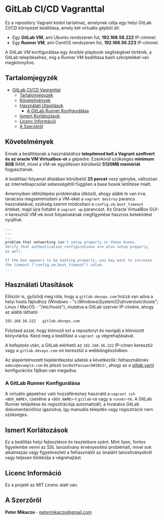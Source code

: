 # GitLab CI/CD Vagranttal

Ez a repository Vagrant kódot tartalmaz, amelynek célja egy helyi GitLab CI/CD környezet beállítása, amely két virtuális gépből áll:

- Egy **GitLab VM**, ami Ubuntu rendszeren fut, **192.168.56.222** IP-címmel.
- Egy **Runner VM**, ami CentOS rendszeren fut, **192.168.56.223** IP-címmel.

A GitLab VM konfigurálása egy Ansible playbook segítségével történik, a GitLab telepítéséhez, míg a Runner VM beállítása bash szkriptekkel van megkönnyítve.

## Tartalomjegyzék

- [GitLab CI/CD Vagranttal](#gitlab-cicd-vagranttal)
  - [Tartalomjegyzék](#tartalomjegyzék)
  - [Követelmények](#követelmények)
  - [Használati Utasítások](#használati-utasítások)
    - [A GitLab Runner Konfigurálása](#a-gitlab-runner-konfigurálása)
  - [Ismert Korlátozások](#ismert-korlátozások)
  - [Licenc Információ](#licenc-információ)
  - [A Szerzőről](#a-szerzőről)

## Követelmények

Ennek a beállításnak a használatához **telepítened kell a Vagrant szoftvert és az oracle VM Virtualbox-ot** a gépedre. Ezenkívül szükséges **minimum 8GB** RAM, mivel a VM-ek együttesen körülbelül **5120MB memóriát** fogyasztanak.

A beállítási folyamat általában körülbelül **25 percet** vesz igénybe, változóan az internetkapcsolat sebességétől függően a base boxok letöltése miatt.

Amennyiben időtúllépési problémába ütközöl, ahogy alább le van írva, tanácsos megsemmisíteni a VM-eket a `vagrant destroy` parancs használatával, szükség szerint módosítani a `config.vm.boot_timeout` értéket, majd újra futtatni a `vagrant up` parancsot. Az Oracle VirtualBox GUI-n keresztüli VM-ek boot folyamatának megfigyelése hasznos betekintést nyújthat.

```bash
...
...
...
problem that networking isn't setup properly in these boxes.
Verify that authentication configurations are also setup properly,
as well.

If the box appears to be booting properly, you may want to increase
the timeout ("config.vm.boot_timeout") value.
...
```

## Használati Utasítások

Először is, győződj meg róla, hogy a `gitlab.devops.com` hozzá van adva a helyi hosts fájlodhoz (Windows - "c:\Windows\System32\drivers\etc\hosts"; Linux / MacOS - "/etc/hosts"), mutatva a GitLab szerver IP-címére, ahogy az alább látható:

```bash
192.168.56.222   gitlab.devops.com
```

Folytasd azzal, hogy klónozd ezt a repositoryt és navigálj a klónozott könyvtárba. Kezd meg a beállítást a `vagrant up` végrehajtásával.

A befejezés után, a GitLab elérhető az `192.168.56.222` IP-címen keresztül vagy a `gitlab.devops.com`-on keresztül a webböngésződben.

Az alapértelmezett bejelentkezési adatok a következők:
felhasználónév `admin@example.com` és jelszó `SecRetPassworD#2023!`, ahogy az a [gitlab.yaml](./provision/gitlab.yaml) konfigurációs fájlban van megadva.

### A GitLab Runner Konfigurálása

A virtuális gépekhez való hozzáféréshez használd a `vagrant ssh <BOX_NAME>`, cserélve a `<BOX_NAME>`-t `gitlab`-ra vagy a `runner`-re. A GitLab Runner telepítése és regisztrációja automatizált, a hivatalos GitLab dokumentációhoz igazodva, így manuális telepítés vagy regisztráció nem szükséges.

## Ismert Korlátozások

Ez a beállítás helyi fejlesztésre és tesztelésre szánt. Mint ilyen, fontos figyelembe venni az SSL tanúsítvány érvényesítési problémáit, mivel sok alkalmazás vagy figyelmezteti a felhasználót az önaláírt tanúsítványokról vagy teljesen blokkolja a végrehajtást.

## Licenc Információ

Ez a projekt az MIT Licenc alatt van.

## A Szerzőről

**Peter Mikaczo** - <petermikaczo@gmail.com>
